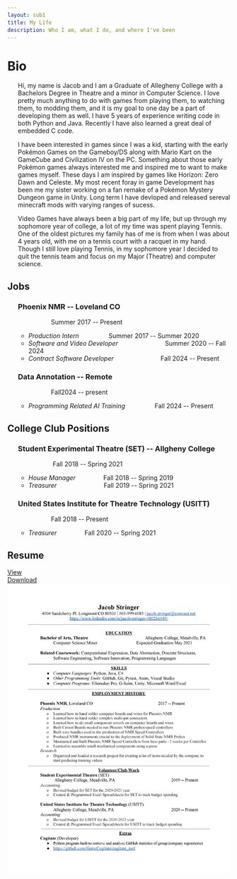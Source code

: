 ```yaml
---
layout: sub1
title: My Life
description: Who I am, what I do, and where I've been
---
```


# Bio

<ul>Hi, my name is Jacob and I am a Graduate of Allegheny College with a Bachelors Degree in Theatre and a minor in Computer Science. I love pretty much anything to do with games from playing them, to watching them, to modding them, and it is my goal to one day be a part of developing them as well. I have 5 years of experience writing code in both Python and Java. Recently I have also learned a great deal of embedded C code. </ul>

<ul>I have been interested in games since I was a kid, starting with the early Pokémon Games on the Gameboy/DS along with Mario Kart on the GameCube and Civilization IV on the PC. Something about those early Pokémon games always interested me and inspired me to want to make games myself. These days I am inspired by games like Horizon: Zero Dawn and Celeste. My most recent foray in game Development has been me my sister working on a fan remake of a Pokémon Mystery Dungeon game in Unity. Long term I have devloped and released sereval minecraft mods with varying ranges of sucess.</ul>

<ul>Video Games have always been a big part of my life, but up through my sophomore year of college, a lot of my time was spent playing Tennis. One of the oldest pictures my family has of me is from when I was about 4 years old, with me on a tennis court with a racquet in my hand. Though I still love playing Tennis, in my sophomore year I decided to quit the tennis team and focus on my Major (Theatre) and computer science.
</ul>

## Jobs
<ul>
  <h3>Phoenix NMR -- Loveland CO</h3>
&nbsp; &nbsp; &nbsp; &nbsp; &nbsp; &nbsp; &nbsp; &nbsp; &nbsp; &nbsp;Summer 2017 -- Present
  <ul>
    <li><em>Production Intern</em> &nbsp; &nbsp; &nbsp; &nbsp; &nbsp; &nbsp; &nbsp; &nbsp;  Summer 2017 -- Summer 2020</li>
    <li><em>Software and Video Developer</em> &nbsp; &nbsp; &nbsp; &nbsp; &nbsp; &nbsp; &nbsp; &nbsp; &nbsp; &nbsp; &nbsp; &nbsp; &nbsp; Summer 2020 -- Fall 2024</li>
    <li><em>Contract Software Developer</em> &nbsp; &nbsp; &nbsp; &nbsp; &nbsp; &nbsp; &nbsp; &nbsp; &nbsp; &nbsp; &nbsp; &nbsp; &nbsp; Fall 2024 -- Present</li>
  </ul>
</ul>

<ul>
  <h3>Data Annotation -- Remote</h3>
&nbsp; &nbsp; &nbsp; &nbsp; &nbsp; &nbsp; &nbsp; &nbsp; &nbsp; &nbsp;Fall2024 -- present
  <ul>
    <li><em>Programming Related AI Training</em> &nbsp; &nbsp; &nbsp; &nbsp; &nbsp; &nbsp; &nbsp; &nbsp;  Fall 2024 -- Present</li>
  </ul>
</ul>


## College Club Positions
<ul>
  <h3>Student Experimental Theatre (SET) -- Allgheny College </h3>
&nbsp; &nbsp; &nbsp; &nbsp; &nbsp; &nbsp; &nbsp; &nbsp; &nbsp; &nbsp; Fall 2018 -- Spring 2021
  <ul>
    <li><em>House Manager</em>&nbsp; &nbsp; &nbsp; &nbsp; &nbsp; &nbsp; &nbsp; &nbsp; Fall 2018 -- Spring 2019</li>
    <li><em>Treasurer</em>&nbsp; &nbsp; &nbsp; &nbsp; &nbsp; &nbsp; &nbsp; &nbsp; &nbsp; &nbsp; &nbsp; &nbsp; &nbsp; &nbsp;Fall 2019 -- Spring 2021</li>
  </ul>
</ul>

<ul>
  <h3>United States Institute for Theatre Technology (USITT)</h3>
&nbsp; &nbsp; &nbsp; &nbsp; &nbsp; &nbsp; &nbsp; &nbsp; &nbsp; &nbsp;Fall 2018 -- Present
  <ul>
    <li><em>Treasurer</em>&nbsp; &nbsp; &nbsp; &nbsp; &nbsp; &nbsp; &nbsp; &nbsp; Fall 2020 -- Spring 2021</li>
  </ul>
</ul>

<div>
  <h2>Resume</h2>
    <a href="/images/Resume.html" target="parent">View</a><br>
    <a href="/images/Resume.pdf" download>Download</a><br>
    <img src="/images/Resume.jpg" alt="Resume">
    <br>
</div>

